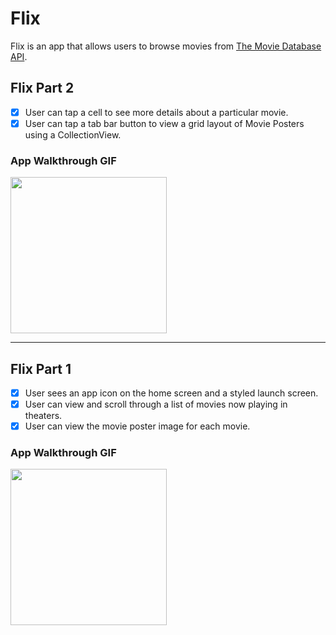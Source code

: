 # Flix

Flix is an app that allows users to browse movies from [The Movie Database API](http://docs.themoviedb.apiary.io/#).

## Flix Part 2

- [x]  User can tap a cell to see more details about a particular movie.
- [x]  User can tap a tab bar button to view a grid layout of Movie Posters using a CollectionView.

### App Walkthrough GIF

<img src="http://g.recordit.co/HVjQrE9RbF.gif" width=250><br>

---

## Flix Part 1

- [x]  User sees an app icon on the home screen and a styled launch screen.
- [x]  User can view and scroll through a list of movies now playing in theaters.
- [x]  User can view the movie poster image for each movie.

### App Walkthrough GIF

<img src="http://g.recordit.co/bMLl14MeFI.gif" width=250><br>
